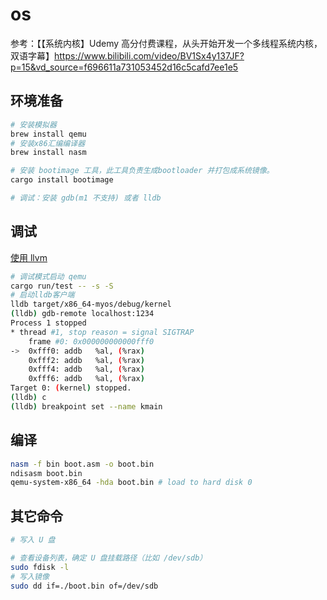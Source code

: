 # os

参考：【【系统内核】Udemy 高分付费课程，从头开始开发一个多线程系统内核，双语字幕】https://www.bilibili.com/video/BV1Sx4y137JF?p=15&vd_source=f696611a731053452d16c5cafd7ee1e5

## 环境准备
```bash
# 安装模拟器
brew install qemu
# 安装x86汇编编译器
brew install nasm

# 安装 bootimage 工具，此工具负责生成bootloader 并打包成系统镜像。
cargo install bootimage

# 调试：安装 gdb(m1 不支持) 或者 lldb
```

## 调试
[使用 llvm](https://wiki.osdev.org/Kernel_Debugging#Use_LLDB_with_QEMU)
```bash
# 调试模式启动 qemu
cargo run/test -- -s -S
# 启动lldb客户端
lldb target/x86_64-myos/debug/kernel
(lldb) gdb-remote localhost:1234
Process 1 stopped
* thread #1, stop reason = signal SIGTRAP
    frame #0: 0x000000000000fff0
->  0xfff0: addb   %al, (%rax)
    0xfff2: addb   %al, (%rax)
    0xfff4: addb   %al, (%rax)
    0xfff6: addb   %al, (%rax)
Target 0: (kernel) stopped.
(lldb) c
(lldb) breakpoint set --name kmain
```
## 编译
```bash
nasm -f bin boot.asm -o boot.bin
ndisasm boot.bin
qemu-system-x86_64 -hda boot.bin # load to hard disk 0
```

## 其它命令
```bash
# 写入 U 盘

# 查看设备列表，确定 U 盘挂载路径（比如 /dev/sdb）
sudo fdisk -l 
# 写入镜像
sudo dd if=./boot.bin of=/dev/sdb
```
